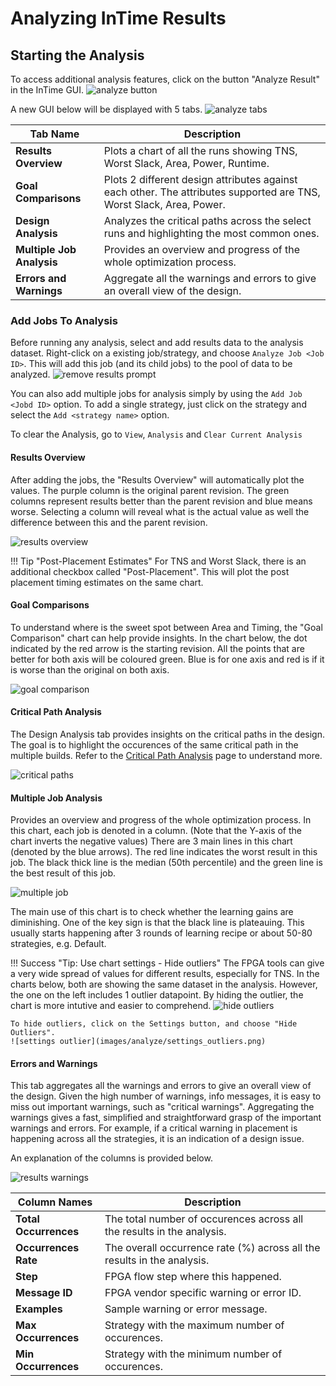 Analyzing InTime Results
=========================

## Starting the Analysis

To access additional analysis features, click on the button "Analyze Result" in the InTime GUI. 
![analyze button](images/analyze/analyze_button.png) 

A new GUI below will be displayed with 5 tabs.
![analyze tabs](images/analyze/analyze_tabs.png) 


Tab Name | Description 
---------| -----------
**Results Overview** | Plots a chart of all the runs showing TNS, Worst Slack, Area, Power, Runtime.
**Goal Comparisons** | Plots 2 different design attributes against each other. The attributes supported are TNS, Worst Slack, Area, Power.
**Design Analysis**  | Analyzes the critical paths across the select runs and highlighting the most common ones.
**Multiple Job Analysis** | Provides an overview and progress of the whole optimization process.
**Errors and Warnings** | Aggregate all the warnings and errors to give an overall view of the design.

### Add Jobs To Analysis

Before running any analysis, select and add results data to the analysis dataset.
Right-click on a existing job/strategy, and choose `Analyze Job <Job ID>`. This will add this job (and its child jobs) to the pool of data to be analyzed.
![remove results prompt](images/results/right_click_analysis.png) 

You can also add multiple jobs for analysis simply by using the `Add Job <Jobd ID>` option. To add a single strategy, just click on the strategy and select the `Add <strategy name>` option.

To clear the Analysis, go to `View`, `Analysis` and `Clear Current Analysis`

#### Results Overview

After adding the jobs, the "Results Overview" will automatically plot the values. The purple column is the original parent revision. The green columns represent results better than the parent revision and blue means worse. Selecting a column will reveal what is the actual value as well the difference between this and the parent revision.

![results overview](images/analyze/results_overview.png) 

!!! Tip "Post-Placement Estimates"
    For TNS and Worst Slack, there is an additional checkbox called "Post-Placement". This will plot the post placement timing estimates on the same chart.

#### Goal Comparisons

To understand where is the sweet spot between Area and Timing, the "Goal Comparison" chart can help provide insights. In the chart below, the dot indicated by the red arrow is the starting revision. All the points that are better for both axis will be coloured green. Blue is for one axis and red is if it is worse than the original on both axis.   

![goal comparison](images/analyze/goal_comparison.png) 


#### Critical Path Analysis

The Design Analysis tab provides insights on the critical paths in the design. The goal is to highlight the occurences of the same critical path in the multiple builds. Refer to the [Critical Path Analysis](design_analysis.md) page to understand more.

![critical paths](images/analyze/critical_paths.png) 


#### Multiple Job Analysis 

Provides an overview and progress of the whole optimization process. In this chart, each job is denoted in a column. (Note that the Y-axis of the chart inverts the negative values) There are 3 main lines in this chart (denoted by the blue arrows). The red line indicates the worst result in this job. The black thick line is the median (50th percentile) and the green line is the best result of this job. 

![multiple job](images/analyze/multiple_job.png) 

The main use of this chart is to check whether the learning gains are diminishing. One of the key sign is that the black line is plateauing. This usually starts happening after 3 rounds of learning recipe or about 50-80 strategies, e.g. Default. 

!!! Success "Tip: Use chart settings - Hide outliers"
	The FPGA tools can give a very wide spread of values for different results, especially for TNS. In the charts below, both are showing the same dataset in the analysis. However, the one on the left includes 1 outlier datapoint. By hiding the outlier, the chart is more intutive and easier to comprehend. 
	![hide outliers](images/analyze/outlier.png) 

	To hide outliers, click on the Settings button, and choose "Hide Outliers". 
	![settings outlier](images/analyze/settings_outliers.png)

#### Errors and Warnings

This tab aggregates all the warnings and errors to give an overall view of the design. Given the high number of warnings, info messages, it is easy to miss out important warnings, such as "critical warnings". Aggregating the warnings gives a fast, simplified and straightforward grasp of the important warnings and errors. For example, if a critical warning in placement is happening across all the strategies, it is an indication of a design issue.

An explanation of the columns is provided below. 

![results warnings](images/analyze/warnings.png) 


Column Names | Description
-------------| --------------
**Total Occurrences** | The total number of occurences across all the results in the analysis. 
**Occurrences Rate** | The overall occurrence rate (%) across all the results in the analysis.
**Step** | FPGA flow step where this happened.
**Message ID** | FPGA vendor specific warning or error ID.
**Examples** | Sample warning or error message.
**Max Occurrences** | Strategy with the maximum number of occurences.
**Min Occurrences** | Strategy with the minimum number of occurences. 


